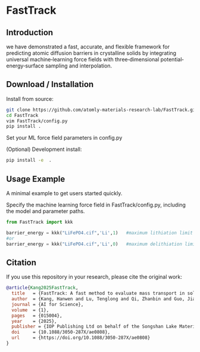 # FastTrack

## Introduction
we have demonstrated a fast, accurate, and flexible framework for predicting atomic diffusion barriers in crystalline solids by integrating universal machine‐learning force fields with three‐dimensional potential‐energy‐surface sampling and interpolation.


## Download / Installation

Install from source:
```bash
git clone https://github.com/atomly-materials-research-lab/FastTrack.git
cd FastTrack
vim FastTrack/config.py
pip install .
```
Set your ML force field parameters in config.py

(Optional) Development install:
```bash
pip install -e  .
```

## Usage Example
A minimal example to get users started quickly.

Specify the machine learning force field in FastTrack/config.py, including the model and parameter paths.

```python
from FastTrack import kkk  

barrier_energy = kkk("LiFePO4.cif",'Li',1)   #maximum lithiation limit
#or
barrier_energy = kkk("LiFePO4.cif",'Li',0)   #maximum delithiation limit
```


## Citation
If you use this repository in your research, please cite the original work:

```bibtex
@article{Kang2025FastTrack,
  title   = {FastTrack: A fast method to evaluate mass transport in solid leveraging universal machine learning interatomic potential},
  author  = {Kang, Hanwen and Lu, Tenglong and Qi, Zhanbin and Guo, Jiandong and Meng, Sheng and Liu, Miao},
  journal = {AI for Science},
  volume  = {1},
  pages   = {015004},
  year    = {2025},
  publisher = {IOP Publishing Ltd on behalf of the Songshan Lake Materials Laboratory},
  doi     = {10.1088/3050-287X/ae0808},
  url     = {https://doi.org/10.1088/3050-287X/ae0808}
}

